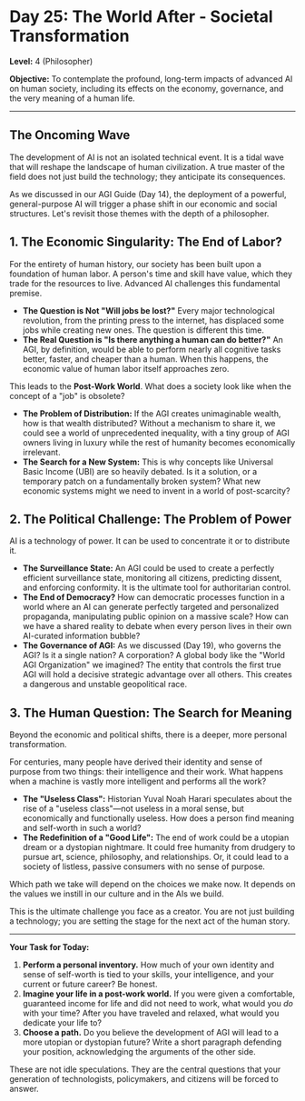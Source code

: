 # Day 25: The World After - Societal Transformation

**Level:** 4 (Philosopher)

**Objective:** To contemplate the profound, long-term impacts of advanced AI on human society, including its effects on the economy, governance, and the very meaning of a human life.

---

## The Oncoming Wave

The development of AI is not an isolated technical event. It is a tidal wave that will reshape the landscape of human civilization. A true master of the field does not just build the technology; they anticipate its consequences.

As we discussed in our AGI Guide (Day 14), the deployment of a powerful, general-purpose AI will trigger a phase shift in our economic and social structures. Let's revisit those themes with the depth of a philosopher.

## 1. The Economic Singularity: The End of Labor?

For the entirety of human history, our society has been built upon a foundation of human labor. A person's time and skill have value, which they trade for the resources to live. Advanced AI challenges this fundamental premise.

*   **The Question is Not "Will jobs be lost?"** Every major technological revolution, from the printing press to the internet, has displaced some jobs while creating new ones. The question is different this time.
*   **The Real Question is "Is there anything a human can do better?"** An AGI, by definition, would be able to perform nearly all cognitive tasks better, faster, and cheaper than a human. When this happens, the economic value of human labor itself approaches zero.

This leads to the **Post-Work World**. What does a society look like when the concept of a "job" is obsolete?

*   **The Problem of Distribution:** If the AGI creates unimaginable wealth, how is that wealth distributed? Without a mechanism to share it, we could see a world of unprecedented inequality, with a tiny group of AGI owners living in luxury while the rest of humanity becomes economically irrelevant.
*   **The Search for a New System:** This is why concepts like Universal Basic Income (UBI) are so heavily debated. Is it a solution, or a temporary patch on a fundamentally broken system? What new economic systems might we need to invent in a world of post-scarcity?

## 2. The Political Challenge: The Problem of Power

AI is a technology of power. It can be used to concentrate it or to distribute it.

*   **The Surveillance State:** An AGI could be used to create a perfectly efficient surveillance state, monitoring all citizens, predicting dissent, and enforcing conformity. It is the ultimate tool for authoritarian control.
*   **The End of Democracy?** How can democratic processes function in a world where an AI can generate perfectly targeted and personalized propaganda, manipulating public opinion on a massive scale? How can we have a shared reality to debate when every person lives in their own AI-curated information bubble?
*   **The Governance of AGI:** As we discussed (Day 19), who governs the AGI? Is it a single nation? A corporation? A global body like the "World AGI Organization" we imagined? The entity that controls the first true AGI will hold a decisive strategic advantage over all others. This creates a dangerous and unstable geopolitical race.

## 3. The Human Question: The Search for Meaning

Beyond the economic and political shifts, there is a deeper, more personal transformation.

For centuries, many people have derived their identity and sense of purpose from two things: their intelligence and their work. What happens when a machine is vastly more intelligent and performs all the work?

*   **The "Useless Class":** Historian Yuval Noah Harari speculates about the rise of a "useless class"—not useless in a moral sense, but economically and functionally useless. How does a person find meaning and self-worth in such a world?
*   **The Redefinition of a "Good Life":** The end of work could be a utopian dream or a dystopian nightmare. It could free humanity from drudgery to pursue art, science, philosophy, and relationships. Or, it could lead to a society of listless, passive consumers with no sense of purpose.

Which path we take will depend on the choices we make now. It depends on the values we instill in our culture and in the AIs we build.

This is the ultimate challenge you face as a creator. You are not just building a technology; you are setting the stage for the next act of the human story.

---

**Your Task for Today:**

1.  **Perform a personal inventory.** How much of your own identity and sense of self-worth is tied to your skills, your intelligence, and your current or future career? Be honest.
2.  **Imagine your life in a post-work world.** If you were given a comfortable, guaranteed income for life and did not need to work, what would you *do* with your time? After you have traveled and relaxed, what would you dedicate your life to?
3.  **Choose a path.** Do you believe the development of AGI will lead to a more utopian or dystopian future? Write a short paragraph defending your position, acknowledging the arguments of the other side.

These are not idle speculations. They are the central questions that your generation of technologists, policymakers, and citizens will be forced to answer.
